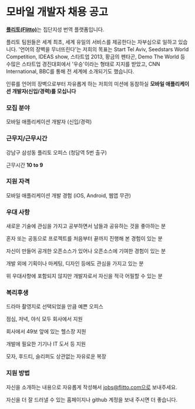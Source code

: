 모바일 개발자 채용 공고
=====

[**플리토(Flitto)**](http://www.flitto.com)는 집단지성 번역 플랫폼입니다.

플리토 팀원들은 세계 최초, 세계 유일의 서비스를 제공한다는 자부심으로 일하고 있습니다.
'언어의 장벽을 무너뜨린다'는 저희의 목표는 Start Tel Aviv, Seedstars World Competition, IDEAS show, 스타트업 2013, 황금의 펜타곤, Demo The World 등 수많은 스타트업 경진대회에서 '우승'이라는 형태로 지지를 받았고, CNN International, BBC를 통해 전 세계에 소개되기도 했습니다.

인류를 언어의 장벽으로부터 자유롭게 하는 저희의 미션에 동참하실 **모바일 애플리케이션 개발자(신입/경력)를 모십니다**

### 모집 분야

모바일 애플리케이션 개발자 (신입/경력)

### 근무지/근무시간

강남구 삼성동 플리토 오피스 (청담역 5번 출구)

근무시간 **10 to 9**


### 지원 자격

모바일 애플리케이션 개발 경험 (iOS, Android, 웹앱 무관)

### 우대 사항

새로운 기술에 관심을 가지고 공부하면서 남들과 공유하는 것을 좋아하는 분

혼자 또는 공동으로 프로젝트를 처음부터 끝까지 진행해 본 경험이 있는 분

자신이 만들어 공개한 오픈소스가 있어나 오픈소스에 기여한 경험이 있는 분

개발 외에 기획이나 마케팅, 디자인 등에도 관심을 가지고 있는 분

위 우대사항에 포함되지 않지만 개발자로서 자신을 적극 어필할 수 있는 분

### 복리후생

드라마 촬영지로 선택되었을 만큼 예쁜 오피스

점심, 저녁, 야식 모두 회사에서 지원

회사에서 49보 앞에 있는 헬스장 지원

개발에 필요한 기기나 IT 도서 등 지원

모자, 후드티, 슬리퍼도 상관없는 자유로운 복장

### 지원 방법

자신을 소개하는 내용으로 자유롭게 작성해서 jobs@flitto.com으로 보내주세요.

자신을 더 잘 드러낼 수 있는 홈페이지나 github 계정을 보내 주시면 더 좋습니다.